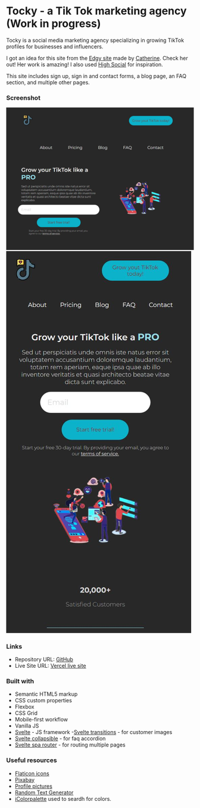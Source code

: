 # Tocky - a Tik Tok marketing agency (Work in progress)

Tocky is a social media marketing agency specializing in growing TikTok profiles for businesses and influencers.

I got an idea for this site from the [Edgy site](https://catherineisonline.github.io/edgy/) made by [Catherine](https://github.com/catherineisonline). Check her out! Her work is amazing! I also used [High Social](https://www.highsocial.com) for inspiration.

This site includes sign up, sign in and contact forms, a blog page, an FAQ section, and multiple other pages.


### Screenshot

![desktop](public/images/desktop.JPG)
![mobile](public/images/mobile.JPG)


### Links

- Repository URL: [GitHub](https://github.com/zuzexx/Tocky)
- Live Site URL: [Vercel live site](https://tocky.vercel.app/)

### Built with

- Semantic HTML5 markup
- CSS custom properties
- Flexbox
- CSS Grid
- Mobile-first workflow
- Vanilla JS
- [Svelte](https://svelte.dev/) - JS framework
-[Svelte transitions](https://www.npmjs.com/package/svelte-transitions) - for customer images
- [Svelte collapsible](https://www.npmjs.com/package/svelte-collapsible) - for faq accordion
- [Svelte spa router](https://www.npmjs.com/package/svelte-spa-router) - for routing multiple pages

### Useful resources

- [Flaticon icons](https://www.flaticon.com/)
- [Pixabay](https://pixabay.com/)
- [Profile pictures](https://unsplash.com/s/photos/persona)
- [Random Text Generator](https://www.blindtextgenerator.com/lorem-ipsum)
- [iColorpalette](https://icolorpalette.com/) used to seardh for colors.
<!--[On hover effect for pics](https://svelte.dev/repl/41a12ececb8744d7bc937933ad2ffa49?version=3.22.3)-->